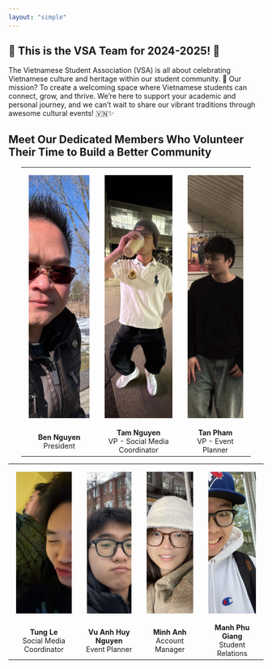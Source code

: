 ```yaml
---
layout: "simple"
---
```


## 🎉 **This is the VSA Team for 2024-2025!** 🎉

The Vietnamese Student Association (VSA) is all about celebrating Vietnamese culture and heritage within our student community. 🌟 Our mission? To create a welcoming space where Vietnamese students can connect, grow, and thrive. We’re here to support your academic and personal journey, and we can’t wait to share our vibrant traditions through awesome cultural events! 🇻🇳✨


## Meet Our Dedicated Members Who Volunteer Their Time to Build a Better Community

<table style="width: 90%; text-align: center; margin-left: auto; margin-right: auto;">
    <tr>
        <td style="padding: 15px; text-align: center;"><img src="./image/anh-ben.jpeg" alt="Ben Nguyen" style="width: 480px; height: 480px; object-fit: cover;" /></td>
        <td style="padding: 15px; text-align: center;"><img src="./image/tam.jpeg" alt="Tam Nguyen" style="width: 480px; height: 480px; object-fit: cover;" /></td>
        <td style="padding: 15px; text-align: center;"><img src="./image/tan.jpeg" alt="Tan Pham" style="width: 480px; height: 480px; object-fit: cover;" /></td>
    </tr>
    <tr>
        <td style="text-align: center;"><strong>Ben Nguyen</strong><br/>President</td>
        <td style="text-align: center;"><strong>Tam Nguyen</strong><br/>VP - Social Media Coordinator</td>
        <td style="text-align: center;"><strong>Tan Pham</strong><br/>VP - Event Planner</td>
    </tr>
</table>

<table style="width: 100%; text-align: center; margin-left: auto; margin-right: auto;">
    <tr>
        <td style="padding: 15px; text-align: center;"><img src="./image/tung.jpeg" alt="Tung Le" style="width: 480px; height: 280px; object-fit: cover;" /></td>
        <td style="padding: 15px; text-align: center;"><img src="./image/huy.png" alt="Vu Anh Huy Nguyen" style="width: 480px; height: 280px;  object-fit: cover;" /></td>
        <td style="padding: 15px; text-align: center;"><img src="./image/alice.jpg" alt="Minh Anh" style="width: 480px; height: 280px; object-fit: cover;" /></td>
        <td style="padding: 15px; text-align: center;"><img src="./image/phu.jpg" alt="Manh Phu Giang" style="width: 480px; height: 280px;  object-fit: cover;" /></td>
    </tr>
    <tr>
        <td style="text-align: center;"><strong>Tung Le</strong><br/>Social Media Coordinator</td>
        <td style="text-align: center;"><strong>Vu Anh Huy Nguyen</strong><br/>Event Planner</td>
        <td style="text-align: center;"><strong>Minh Anh</strong><br/>Account Manager</td>
        <td style="text-align: center;"><strong>Manh Phu Giang</strong><br/>Student Relations</td>
    </tr>
</table>